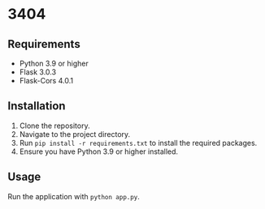 # 3404

## Requirements

- Python 3.9 or higher
- Flask 3.0.3
- Flask-Cors 4.0.1

## Installation

1. Clone the repository.
2. Navigate to the project directory.
3. Run `pip install -r requirements.txt` to install the required packages.
4. Ensure you have Python 3.9 or higher installed.

## Usage

Run the application with `python app.py`.